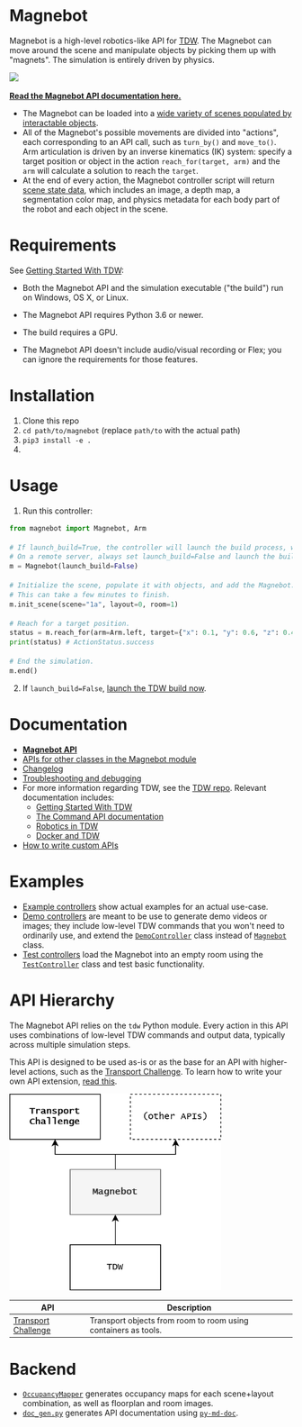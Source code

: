 # Magnebot

Magnebot is a high-level robotics-like API for [TDW](https://github.com/threedworld-mit/tdw). The Magnebot can move around the scene and manipulate objects by picking them up with "magnets". The simulation is entirely driven by physics.

![](doc/images/reach_high.gif)

**[Read the Magnebot API documentation here.](https://github.com/alters-mit/magnebot/blob/main/doc/magnebot_controller.md)**

- The Magnebot can be loaded into a [wide variety of scenes populated by interactable objects](https://github.com/alters-mit/magnebot/tree/main/doc/images/floorplans). 
- All of the Magnebot's possible movements are divided into "actions", each corresponding to an API call, such as `turn_by()` and `move_to()`. Arm articulation is driven by an inverse kinematics (IK) system: specify a target position or object in the action `reach_for(target, arm)` and the `arm` will calculate a solution to reach the `target`. 
- At the end of every action, the Magnebot controller script will return  [scene state data](https://github.com/alters-mit/magnebot/blob/main/doc/scene_state.md), which includes an image, a depth map, a segmentation color map, and physics metadata for each body part of the robot and each object in the scene.

# Requirements

See [Getting Started With TDW](https://github.com/threedworld-mit/tdw/blob/master/Documentation/getting_started.md#Requirements):

- Both the Magnebot API and the simulation executable ("the build") run on Windows, OS X, or Linux.

- The Magnebot API requires Python 3.6 or newer.
- The build requires a GPU.
- The Magnebot API doesn't include audio/visual recording or Flex; you can ignore the requirements for those features.

# Installation

1. Clone this repo
2. `cd path/to/magnebot` (replace `path/to` with the actual path)
3. `pip3 install -e .`
4. 

# Usage

1. Run this controller:

```python
from magnebot import Magnebot, Arm

# If launch_build=True, the controller will launch the build process, which is often very convenient.
# On a remote server, always set launch_build=False and launch the build like you would with any other executable.
m = Magnebot(launch_build=False)

# Initialize the scene, populate it with objects, and add the Magnebot.
# This can take a few minutes to finish.
m.init_scene(scene="1a", layout=0, room=1)

# Reach for a target position.
status = m.reach_for(arm=Arm.left, target={"x": 0.1, "y": 0.6, "z": 0.4})
print(status) # ActionStatus.success

# End the simulation.
m.end()
```

2. If `launch_build=False`, [launch the TDW build now](https://github.com/threedworld-mit/tdw/blob/master/Documentation/getting_started.md).

# Documentation

- **[Magnebot API](https://github.com/alters-mit/magnebot/blob/main/doc/magnebot_controller.md)**
- [APIs for other classes in the Magnebot module](https://github.com/alters-mit/magnebot/tree/main/doc)
- [Changelog](https://github.com/alters-mit/magnebot/blob/main/doc/changelog.md)
- [Troubleshooting and debugging](https://github.com/alters-mit/magnebot/blob/main/doc/troubleshooting.md)
- For more information regarding TDW, see the [TDW repo](https://github.com/threedworld-mit/tdw/). Relevant documentation includes:
  - [Getting Started With TDW](https://github.com/threedworld-mit/tdw/blob/master/Documentation/getting_started.md) 
  - [The Command API documentation](https://github.com/threedworld-mit/tdw/blob/master/Documentation/api/command_api.md)
  - [Robotics in TDW](https://github.com/threedworld-mit/tdw/blob/master/Documentation/misc_frontend/robots.md)
  - [Docker and TDW](https://github.com/threedworld-mit/tdw/blob/master/Documentation/Docker/docker.md)
- [How to write custom APIs](https://github.com/alters-mit/magnebot/blob/main/doc/custom_apis.md)

# Examples

- [Example controllers](https://github.com/alters-mit/magnebot/tree/main/controllers/examples) show actual examples for an actual use-case.
- [Demo controllers](https://github.com/alters-mit/magnebot/tree/main/controllers/demos) are meant to be use to generate demo videos or images; they include low-level TDW commands that you won't need to ordinarily use, and extend the [`DemoController`](https://github.com/alters-mit/magnebot/blob/main/doc/demo_controller.md) class instead of [`Magnebot`](https://github.com/alters-mit/magnebot/blob/main/doc/magnebot_controller.md) class.
- [Test controllers](https://github.com/alters-mit/magnebot/tree/main/controllers/tests) load the Magnebot into an empty room using the [`TestController`](https://github.com/alters-mit/magnebot/blob/main/doc/test_controller.md) class and test basic functionality.

# API Hierarchy

The Magnebot API relies on the `tdw` Python module.  Every action in this API uses combinations of low-level TDW commands and output data, typically across multiple simulation steps.

This API is designed to be used as-is or as the base for an API with higher-level actions, such as the [Transport Challenge](https://github.com/alters-mit/transport_challenge). To learn how to write your own API extension, [read this](https://github.com/alters-mit/magnebot/blob/main/doc/custom_apis.md).

<img src="doc/images/api_hierarchy.png" style="zoom:67%;" />

| API                                                          | Description                                                  |
| ------------------------------------------------------------ | ------------------------------------------------------------ |
| [Transport Challenge](https://github.com/alters-mit/transport_challenge) | Transport objects from room to room using containers as tools. |

# Backend

- [`OccupancyMapper`](https://github.com/alters-mit/magnebot/blob/main/util/occupancy_mapper.py) generates occupancy maps for each scene+layout combination, as well as floorplan and room images.
- [`doc_gen.py`](https://github.com/alters-mit/magnebot/blob/main/util/doc_gen.py) generates API documentation using [`py-md-doc`](https://pypi.org/project/py-md-doc/).
